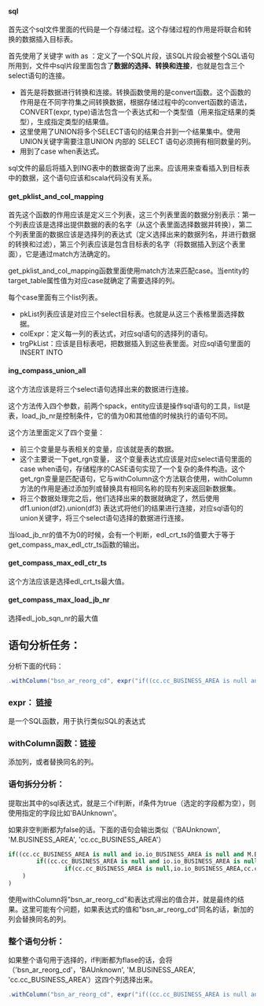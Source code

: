 #### sql

首先这个sql文件里面的代码是一个存储过程。这个存储过程的作用是将联合和转换的数据插入目标表。

首先使用了关键字 with as ：定义了一个SQL片段，该SQL片段会被整个SQL语句所用到，文件中sql片段里面包含了**数据的选择、转换和连接**，也就是包含三个select语句的连接。

- 首先是将数据进行转换和连接。转换函数使用的是convert函数。这个函数的作用是在不同字符集之间转换数据，根据存储过程中的convert函数的语法，CONVERT(expr, type)语法包含一个表达式和一个类型值（用来指定结果的类型），生成指定类型的结果值。
- 这里使用了UNION将多个SELECT语句的结果合并到一个结果集中。使用UNION关键字需要注意UNION 内部的 SELECT 语句必须拥有相同数量的列。
- 用到了case when表达式。

sql文件的最后将插入到ING表中的数据查询了出来。应该用来查看插入到目标表中的数据，这个语句应该和scala代码没有关系。

#### get_pklist_and_col_mapping

首先这个函数的作用应该是定义三个列表，这三个列表里面的数据分别表示：第一个列表应该是选择出提供数据的表的名字（从这个表里面选择数据并转换），第二个列表里面的数据应该是选择列的表达式（定义选择出来的数据列名，并进行数据的转换和过滤），第三个列表应该是包含目标表的名字（将数据插入到这个表里面），它是通过match方法确定的。

get_pklist_and_col_mapping函数里面使用match方法来匹配case。当entity的target_table属性值为对应case就确定了需要选择的列。

每个case里面有三个list列表。

- pkList列表应该是对应三个select目标表。也就是从这三个表格里面选择数据。
- colExpr：定义每一列的表达式，对应sql语句的选择列的语句。
- trgPkList：应该是目标表吧，把数据插入到这些表里面。对应sql语句里面的 INSERT INTO 

#### ing_compass_union_all

这个方法应该是将三个select语句选择出来的数据进行连接。

这个方法传入四个参数，前两个spack，entity应该是操作sql语句的工具，list是表，load_jb_nr是控制条件，它的值为0和其他值的时候执行的语句不同。

这个方法里面定义了四个变量：

- 前三个变量是与表相关的变量，应该就是表的数据。
- 这个主要说一下get_rgn变量， 这个变量表达式应该是对应select语句里面的case when语句，存储程序的CASE语句实现了一个复杂的条件构造。这个get_rgn变量是匹配语句，它与withColumn这个方法联合使用，withColumn方法的作用是通过添加列或替换具有相同名称的现有列来返回新数据集。
- 将三个数据处理完之后，他们选择出来的数据就确定了，然后使用 df1.union(df2).union(df3) 表达式将他们的结果进行连接，对应sql语句的union关键字，将三个select语句选择的数据进行连接。

当load_jb_nr的值不为0的时候，会有一个判断，edl_crt_ts的值要大于等于get_compass_max_edl_ctr_ts函数的输出。

#### get_compass_max_edl_ctr_ts

这个方法应该是选择edl_crt_ts最大值。

#### get_compass_max_load_jb_nr

选择edl_job_sqn_nr的最大值



## 语句分析任务：

分析下面的代码：

```scala
.withColumn("bsn_ar_reorg_cd", expr("if((cc.cc_BUSINESS_AREA is null and io.io_BUSINESS_AREA is null and M.BUSINESS_AREA is null),'BAUnknown',if((cc.cc_BUSINESS_AREA is null and io.io_BUSINESS_AREA is null) ,M.BUSINESS_AREA,if(cc.cc_BUSINESS_AREA is null,io.io_BUSINESS_AREA,cc.cc_BUSINESS_AREA)))"))
```



### expr： [链接](https://sparkbyexamples.com/pyspark/pyspark-sql-expr-expression-function/)

是一个SQL函数，用于执行类似SQL的表达式

### withColumn函数：[链接](https://spark.apache.org/docs/3.2.0/api/scala/org/apache/spark/sql/Dataset.html#withColumn(colName:String,col:org.apache.spark.sql.Column):org.apache.spark.sql.DataFrame)

添加列，或者替换同名的列。

### 语句拆分分析：

提取出其中的sql表达式，就是三个if判断，if条件为true（选定的字段都为空），则使用指定的字段比如'BAUnknown'。

如果非空判断都为false的话。下面的语句会输出类似（'BAUnknown', 'M.BUSINESS_AREA', 'cc.cc_BUSINESS_AREA'）

```sql
if((cc.cc_BUSINESS_AREA is null and io.io_BUSINESS_AREA is null and M.BUSINESS_AREA is null),'BAUnknown',
  		if((cc.cc_BUSINESS_AREA is null and io.io_BUSINESS_AREA is null) ,M.BUSINESS_AREA,
    			if(cc.cc_BUSINESS_AREA is null,io.io_BUSINESS_AREA,cc.cc_BUSINESS_AREA)
  	)
)
```

使用withColumn将"bsn_ar_reorg_cd"和表达式得出的值合并，就是最终的结果。这里可能有个问题，如果表达式的值和"bsn_ar_reorg_cd"同名的话，新加的列会替换同名的列。

### 整个语句分析：

如果整个语句用于选择的，if判断都为flase的话，会将（'bsn_ar_reorg_cd'，'BAUnknown', 'M.BUSINESS_AREA', 'cc.cc_BUSINESS_AREA'）这四个列选择出来。

```scala
.withColumn("bsn_ar_reorg_cd", expr("if((cc.cc_BUSINESS_AREA is null and io.io_BUSINESS_AREA is null and M.BUSINESS_AREA is null),'BAUnknown',if((cc.cc_BUSINESS_AREA is null and io.io_BUSINESS_AREA is null) ,M.BUSINESS_AREA,if(cc.cc_BUSINESS_AREA is null,io.io_BUSINESS_AREA,cc.cc_BUSINESS_AREA)))"))
```

### 





